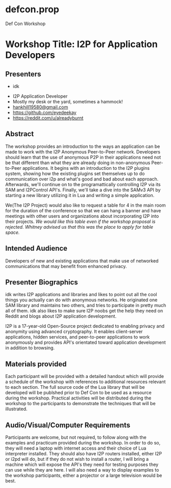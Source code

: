 # defcon.prop
Def Con Workshop


Workshop Title: I2P for Application Developers
==============================================

Presenters
----------

 * idk
  - I2P Application Developer
  - Mostly my desk or the yard, sometimes a hammock!
  - hankhill19580@gmail.com
  - https://github.com/eyedeekay
  - https://reddit.com/u/alreadyburnt

<div style="page-break-after: always;"></div>

Abstract
--------

The workshop provides an introduction to the ways an application can be made to
work with the I2P Anonymous Peer-to-Peer network. Developers should learn that
the use of anonymous P2P in their applications need not be that different than
what they are already doing in non-anonymous Peer-to-Peer applications. It
begins with an introduction to the I2P plugins system, showing how the existing
plugins set themselves up to do communication over i2p and what's good and bad
about each approach. Afterwards, we'll continue on to the programattically
controlling I2P via its SAM and I2PControl API's. Finally, we'll take a dive
into the SAMv3 API by starting a new library utilizing it in Lua and writing
a simple application.

We(The I2P Project) would also like to request a table for 4 in the main room
for the duration of the conference so that we can hang a banner and have
meetings with other users and organizations about incorporating I2P into their
projects. *We would like this table even if the workshop proposal is rejected.*
*Whitney advised us that this was the place to apply for table space.*

Intended Audience
-----------------

Developers of new and existing applications that make use of networked
communications that may benefit from enhanced privacy.

Presenter Biographics
---------------------

idk writes I2P applications and libraries and likes to point out all the cool
things you actually can do with anonymous networks. He originated one SAM
library and maintains two others, and tries to participate in pretty much all
of them. idk also likes to make sure I2P noobs get the help they need on Reddit
and blogs about I2P application development.

I2P is a 17-year-old Open-Source project dedicated to enabling privacy and
anonymity using advanced cryptography. It enables client-server applications,
hidden services, and peer-to-peer applications to work anonymously and provides
API's orientated toward application development in addition to browsing.

Materials provided
------------------

Each participant will be provided with a detailed handout which will provide
a schedule of the workshop with references to additional resources relevant to
each section. The full source code of the Lua library that will be developed
will be publshed prior to Def Con to be used as a resource during the workshop.
Practical activities will be distributed during the workshop to the participants
to demonstrate the techniques that will be illustrated.

Audio/Visual/Computer Requirements
----------------------------------

Participants are welcome, but not required, to follow along with the examples
and practicum provided during the workshop. In order to do so, they will need
a laptop with internet access and their choice of Lua interpreter installed.
They should also have I2P routers installed, either I2P or i2pd will do, but if
they do not wish to install a router, I will bring a machine which will expose
the API's they need for testing purposes they can use while they are here. I
will also need a way to display examples to the workshop participants, either a
projector or a large television would be best.
